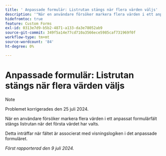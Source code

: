 ```yaml
---
title: ' Anpassade formulär: Listrutan stängs när flera värden väljs'
description: '"När en användare försöker markera flera värden i ett anpassat formulärfält stängs listrutan när det första värdet har valts. '''
hidefromtoc: true
feature: Custom Forms
exl-id: 0313e7d9-b5b2-4871-a133-da3e78052ab9
source-git-commit: 349f5a14e77cd710a3566ece5985caf731969f0f
workflow-type: tm+mt
source-wordcount: '84'
ht-degree: 0%

---
```


# Anpassade formulär: Listrutan stängs när flera värden väljs

>[!NOTE]
>
>Problemet korrigerades den 25 juli 2024.

När en användare försöker markera flera värden i ett anpassat formulärfält stängs listrutan när det första värdet har valts.

Detta inträffar när fältet är associerat med visningslogiken i det anpassade formuläret.

_Först rapporterad den 9 juli 2024._
